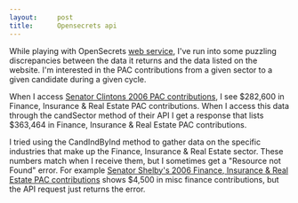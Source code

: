 ```yaml
---
layout:     post
title:      Opensecrets api
---
```



While playing with OpenSecrets [web service](http://www.opensecrets.org/action/api_doc.php), I've run into some puzzling discrepancies between the data it returns and the data listed on the website. I'm interested in the PAC contributions from a given sector to a given candidate during a given cycle.

When I access [Senator Clintons 2006 PAC contributions](http://www.opensecrets.org/politicians/pacs.php?cycle=2006&cid=N00000019), I see $282,600 in Finance, Insurance & Real Estate PAC contributions. When I access this data through the candSector method of their API I get a response that lists $363,464 in Finance, Insurance & Real Estate PAC contributions. 


I tried using the CandIndByInd method to gather data on the specific industries that make up the Finance, Insurance & Real Estate sector. These numbers match when I receive them, but I sometimes get a "Resource not Found" error. For example [Senator Shelby's 2006 Finance, Insurance & Real Estate PAC contributions](http://www.opensecrets.org/politicians/pacs.php?cycle=2006&cid=N00009920&sector=F&seclong=Finance%2C+Insurance+%26+Real+Estate&newMem=N) shows $4,500 in misc finance contributions, but the API request just returns the error.





